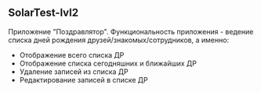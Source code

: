 ## SolarTest-lvl2
Приложение "Поздравлятор". Функциональность приложения - ведение списка дней рождения друзей/знакомых/сотрудников, а именно:
* Отображение всего списка ДР
* Отображение списка сегодняшних и ближайших ДР
* Удаление записей из списка ДР
* Редактирование записей в списке ДР
